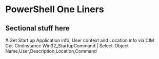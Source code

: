 # PowerShell One Liners

## Sectional stuff here

\# Get Start up Application info, User context and Location info via CIM
<br>Get-CimInstance Win32_StartupCommand | Select-Object Name,User,Description,Location,Command
